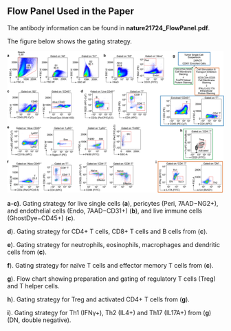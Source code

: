 ## Flow Panel Used in the Paper

The antibody information can be found in **nature21724_FlowPanel.pdf**.

The figure below shows the gating strategy.

![FlowPanels](FlowPanels.jpg)

**a-c)**. Gating strategy for live single cells (**a**), pericytes (Peri, 7AAD−NG2+), and endothelial cells (Endo, 7AAD−CD31+) (**b**), and live immune cells (GhostDye−CD45+) (**c**).

**d**). Gating strategy for CD4+ T cells, CD8+ T cells and B cells from (**c**).

**e**). Gating strategy for neutrophils, eosinophils, macrophages and dendritic cells from (**c**).

**f**). Gating strategy for naïve T cells and effector memory T cells from (**c**).

**g**). Flow chart showing preparation and gating of regulatory T cells (Treg) and T helper cells.

**h**). Gating strategy for Treg and activated CD4+ T cells from (**g**).

**i**). Gating strategy for Th1 (IFNγ+), Th2 (IL4+) and Th17 (IL17A+) from (**g**) (DN, double negative).

  